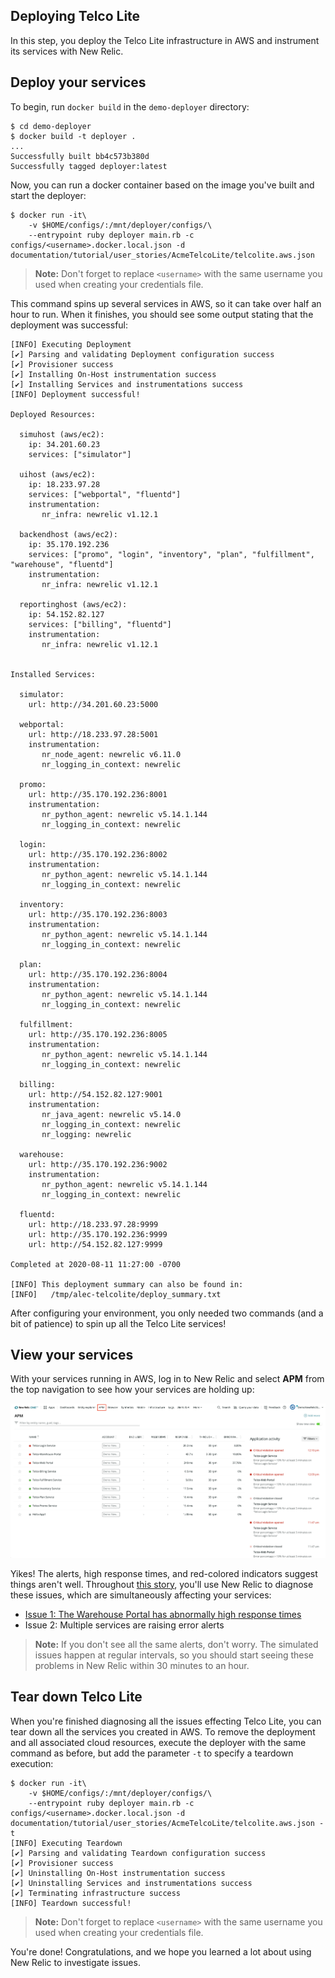 ## Deploying Telco Lite

In this step, you deploy the Telco Lite infrastructure in AWS and instrument its services with New Relic.

## Deploy your services

To begin, run `docker build` in the `demo-deployer` directory:

```console
$ cd demo-deployer
$ docker build -t deployer .
...
Successfully built bb4c573b380d
Successfully tagged deployer:latest
```

Now, you can run a docker container based on the image you've built and start the deployer:

```console
$ docker run -it\
    -v $HOME/configs/:/mnt/deployer/configs/\
    --entrypoint ruby deployer main.rb -c configs/<username>.docker.local.json -d documentation/tutorial/user_stories/AcmeTelcoLite/telcolite.aws.json
```

> **Note:** Don't forget to replace `<username>` with the same username you used when creating your credentials file.

This command spins up several services in AWS, so it can take over half an hour to run. When it finishes, you should see some output stating that the deployment was successful:

```console
[INFO] Executing Deployment
[✔] Parsing and validating Deployment configuration success
[✔] Provisioner success
[✔] Installing On-Host instrumentation success
[✔] Installing Services and instrumentations success
[INFO] Deployment successful!

Deployed Resources:

  simuhost (aws/ec2):
    ip: 34.201.60.23
    services: ["simulator"]

  uihost (aws/ec2):
    ip: 18.233.97.28
    services: ["webportal", "fluentd"]
    instrumentation:
       nr_infra: newrelic v1.12.1

  backendhost (aws/ec2):
    ip: 35.170.192.236
    services: ["promo", "login", "inventory", "plan", "fulfillment", "warehouse", "fluentd"]
    instrumentation:
       nr_infra: newrelic v1.12.1

  reportinghost (aws/ec2):
    ip: 54.152.82.127
    services: ["billing", "fluentd"]
    instrumentation:
       nr_infra: newrelic v1.12.1


Installed Services:

  simulator:
    url: http://34.201.60.23:5000

  webportal:
    url: http://18.233.97.28:5001
    instrumentation:
       nr_node_agent: newrelic v6.11.0
       nr_logging_in_context: newrelic

  promo:
    url: http://35.170.192.236:8001
    instrumentation:
       nr_python_agent: newrelic v5.14.1.144
       nr_logging_in_context: newrelic

  login:
    url: http://35.170.192.236:8002
    instrumentation:
       nr_python_agent: newrelic v5.14.1.144
       nr_logging_in_context: newrelic

  inventory:
    url: http://35.170.192.236:8003
    instrumentation:
       nr_python_agent: newrelic v5.14.1.144
       nr_logging_in_context: newrelic

  plan:
    url: http://35.170.192.236:8004
    instrumentation:
       nr_python_agent: newrelic v5.14.1.144
       nr_logging_in_context: newrelic

  fulfillment:
    url: http://35.170.192.236:8005
    instrumentation:
       nr_python_agent: newrelic v5.14.1.144
       nr_logging_in_context: newrelic

  billing:
    url: http://54.152.82.127:9001
    instrumentation:
       nr_java_agent: newrelic v5.14.0
       nr_logging_in_context: newrelic
       nr_logging: newrelic

  warehouse:
    url: http://35.170.192.236:9002
    instrumentation:
       nr_python_agent: newrelic v5.14.1.144
       nr_logging_in_context: newrelic

  fluentd:
    url: http://18.233.97.28:9999
    url: http://35.170.192.236:9999
    url: http://54.152.82.127:9999

Completed at 2020-08-11 11:27:00 -0700

[INFO] This deployment summary can also be found in:
[INFO]   /tmp/alec-telcolite/deploy_summary.txt
```

After configuring your environment, you only needed two commands (and a bit of patience) to spin up all the Telco Lite services!

## View your services

With your services running in AWS, log in to New Relic and select **APM** from the top navigation to see how your services are holding up:

![APM story introduction](imgs/story-introduction.png)

Yikes! The alerts, high response times, and red-colored indicators suggest things aren't well. Throughout [this story](story.md), you'll use New Relic to diagnose these issues, which are simultaneously affecting your services:

- [Issue 1: The Warehouse Portal has abnormally high response times](high-response-times.md)
- Issue 2: Multiple services are raising error alerts

> **Note:** If you don't see all the same alerts, don't worry. The simulated issues happen at regular intervals, so you should start seeing these problems in New Relic within 30 minutes to an hour.

## Tear down Telco Lite

When you're finished diagnosing all the issues effecting Telco Lite, you can tear down all the services you created in AWS. To remove the deployment and all associated cloud resources, execute the deployer with the same command as before, but add the parameter `-t` to specify a teardown execution:

```console
$ docker run -it\
    -v $HOME/configs/:/mnt/deployer/configs/\
    --entrypoint ruby deployer main.rb -c configs/<username>.docker.local.json -d documentation/tutorial/user_stories/AcmeTelcoLite/telcolite.aws.json -t
[INFO] Executing Teardown
[✔] Parsing and validating Teardown configuration success
[✔] Provisioner success
[✔] Uninstalling On-Host instrumentation success
[✔] Uninstalling Services and instrumentations success
[✔] Terminating infrastructure success
[INFO] Teardown successful!
```

> **Note:** Don't forget to replace `<username>` with the same username you used when creating your credentials file.

You're done! Congratulations, and we hope you learned a lot about using New Relic to investigate issues.
